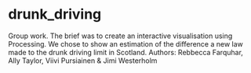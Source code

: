 # drunk_driving
Group work. The brief was to create an interactive visualisation using Processing. We chose to show an estimation of the difference a new law made to the drunk driving limit in Scotland.
Authors: Rebbecca Farquhar, Ally Taylor, Viivi Pursiainen & Jimi Westerholm
